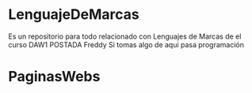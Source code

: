 # LenguajeDeMarcas
Es un repositorio para todo relacionado
con Lenguajes de Marcas 
de el curso DAW1
POSTADA Freddy Si tomas algo de aqui pasa programación
# PaginasWebs
